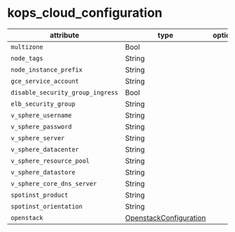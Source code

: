 # kops_cloud_configuration

| attribute | type | optional | required | computed |
| --- | --- | --- | --- | --- |
| `multizone` | Bool |  | Yes |  |
| `node_tags` | String |  | Yes |  |
| `node_instance_prefix` | String |  | Yes |  |
| `gce_service_account` | String |  | Yes |  |
| `disable_security_group_ingress` | Bool |  | Yes |  |
| `elb_security_group` | String |  | Yes |  |
| `v_sphere_username` | String |  | Yes |  |
| `v_sphere_password` | String |  | Yes |  |
| `v_sphere_server` | String |  | Yes |  |
| `v_sphere_datacenter` | String |  | Yes |  |
| `v_sphere_resource_pool` | String |  | Yes |  |
| `v_sphere_datastore` | String |  | Yes |  |
| `v_sphere_core_dns_server` | String |  | Yes |  |
| `spotinst_product` | String |  | Yes |  |
| `spotinst_orientation` | String |  | Yes |  |
| `openstack` | [OpenstackConfiguration](./OpenstackConfiguration.md) |  | Yes |  |
